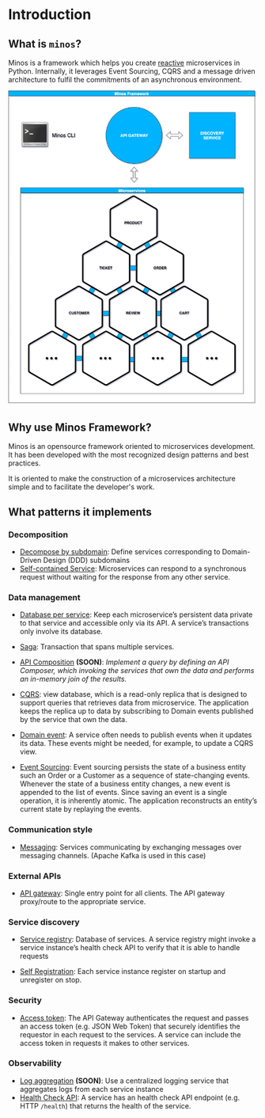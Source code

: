 # Introduction

## What is `minos`?

Minos is a framework which helps you create [reactive](https://www.reactivemanifesto.org/) microservices in Python. 
Internally, it leverages Event Sourcing, CQRS and a message driven architecture to fulfil the commitments of an 
asynchronous environment.

![minos_architecture](./pictures/minos_architecture.png)


## Why use Minos Framework?
Minos is an opensource framework oriented to microservices development. It has been developed with the most recognized 
design patterns and best practices.

It is oriented to make the construction of a microservices architecture simple and to facilitate the developer's work.


## What patterns it implements

### Decomposition
+ [Decompose by subdomain](https://microservices.io/patterns/decomposition/decompose-by-subdomain.html): Define services 
  corresponding to Domain-Driven Design (DDD) subdomains
+ [Self-contained Service](https://microservices.io/patterns/decomposition/self-contained-service.html): Microservices 
  can respond to a synchronous request without waiting for the response from any other service.
  
### Data management
+ [Database per service](https://microservices.io/patterns/data/database-per-service.html): Keep each microservice’s 
  persistent data private to that service and accessible only via its API. A service’s transactions only involve its 
  database.
  
+ [Saga](https://microservices.io/patterns/data/saga.html): Transaction that spans multiple services.

+ [API Composition](https://microservices.io/patterns/data/api-composition.html) **(SOON)**: _Implement a query by 
  defining an API Composer, which invoking the services that own the data and performs an in-memory join of the results._
  
+ [CQRS](https://microservices.io/patterns/data/cqrs.html): view database, which is a read-only replica that is designed
  to support queries that retrieves data from microservice. The application keeps the replica up to data by subscribing 
  to Domain events published by the service that own the data.
  
+ [Domain event](https://microservices.io/patterns/data/domain-event.html): A service often needs to publish events when
  it updates its data. These events might be needed, for example, to update a CQRS view.
  
+ [Event Sourcing](https://microservices.io/patterns/data/event-sourcing.html): Event sourcing persists the state of a 
  business entity such an Order or a Customer as a sequence of state-changing events. Whenever the state of a business 
  entity changes, a new event is appended to the list of events. Since saving an event is a single operation, it is 
  inherently atomic. The application reconstructs an entity’s current state by replaying the events.
  
### Communication style
+ [Messaging](https://microservices.io/patterns/communication-style/messaging.html): Services communicating by 
  exchanging messages over messaging channels. (Apache Kafka is used in this case)
  
### External APIs
+ [API gateway](https://microservices.io/patterns/apigateway.html): Single entry point for all clients. The API gateway
  proxy/route to the appropriate service.
  

### Service discovery
+ [Service registry](https://microservices.io/patterns/service-registry.html): Database of services. A service registry might invoke a service instance’s health check API to 
  verify that it is able to handle requests

+ [Self Registration](https://microservices.io/patterns/self-registration.html): Each service instance register on
  startup and unregister on stop.
  
### Security
+ [Access token](https://microservices.io/patterns/security/access-token.html): The API Gateway authenticates the request and passes an access token (e.g. JSON Web Token) that 
  securely identifies the requestor in each request to the services. A service can include the access token in requests 
  it makes to other services.
  
### Observability
+ [Log aggregation](https://microservices.io/patterns/observability/application-logging.html) **(SOON)**: Use a centralized 
  logging service that aggregates logs from each service instance
+ [Health Check API](https://microservices.io/patterns/observability/health-check-api.html): A service has an health 
  check API endpoint (e.g. HTTP `/health`) that returns the health of the service.